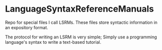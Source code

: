 # LanguageSyntaxReferenceManuals
Repo for special files I call LSRMs. These files store syntactic information in an expository format.



The protocol for writing an LSRM is very simple; Simply use a programming language's syntax to write a text-based tutorial.







